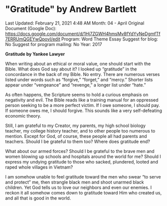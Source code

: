 # "Gratitude" by Andrew Bartlett

Last Updated: February 21, 2021 4:48 AM
Month: 04 - April
Original Document (Google Doc): https://docs.google.com/document/d/1Hj7ZGWH4hmsMv8fYdYyNeDgmfTf7ERRUmQGEYwQpovI/edit
Program: Word Theme Essay
Suggest for blog: No
Suggest for program mailing: No
Year: 2017

**Gratitude by Yankee Lawyer**

When writing about an ethical or moral value, one should start with the Bible. What does God say about it? I looked up “gratitude” in the concordance in the back of my Bible. No entry. There are numerous verses listed under words such as “forgive,” “forget,” and “mercy.” Shorter lists appear under “vengeance” and “revenge,” a longer list under “hate.”

As often happens, the Scripture seems to hold a curious emphasis on negativity and evil. The Bible reads like a training manual for an oppressed person seeking to be a more perfect victim. If I owe someone, I should pay. If someone owes me, I should forgive. This sounds like a very self-defeating economic theory.

Still, I am grateful to my Creator, my parents, my high school biology teacher, my college history teacher, and to other people too numerous to mention. Except for God, of course, these people all had parents and teachers. Should I be grateful to them too? Where does gratitude end?

What about our armed forces? Should I be grateful to the brave men and women blowing up schools and hospitals around the world for me? Should I express my undying gratitude to those who sacked, plundered, looted and raped whole villages in Vietnam?

I am somehow unable to feel gratitude toward the men who swear “to serve and protect” me, then strangle black men and shoot unarmed black children. Yet God tells us to love our neighbors and even our enemies. I reckon it all somehow comes down to gratitude toward Him who created us, and all that is good in the world.